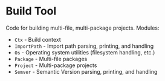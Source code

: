Build Tool
===

Code for building multi-file, multi-package projects.  Modules:

* `Ctx` - Build context
* `ImportPath` - Import path parsing, printing, and handling
* `Os` - Operating system utilities (filesystem handling, etc.)
* `Package` - Multi-file packages
* `Project` - Multi-package projects
* `Semver` - Semantic Version parsing, printing, and handling
